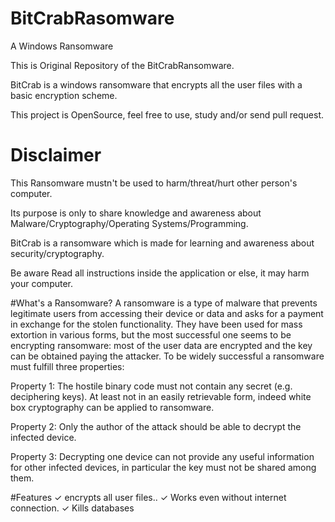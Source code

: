 # BitCrabRasomware
A Windows Ransomware

This is Original Repository of the BitCrabRansomware.

BitCrab is a windows ransomware that encrypts all the user files with a basic encryption scheme.

This project is OpenSource, feel free to use, study and/or send pull request.


# Disclaimer
This Ransomware mustn't be used to harm/threat/hurt other person's computer.

Its purpose is only to share knowledge and awareness about Malware/Cryptography/Operating Systems/Programming.

BitCrab is a ransomware which is made for learning and awareness about security/cryptography.

Be aware Read all instructions inside the application or else, it may harm your computer.

#What's a Ransomware?
A ransomware is a type of malware that prevents legitimate users from accessing their device or data and asks for a payment in exchange for the stolen functionality. They have been used for mass extortion in various forms, but the most successful one seems to be encrypting ransomware: most of the user data are encrypted and the key can be obtained paying the attacker. To be widely successful a ransomware must fulfill three properties:

Property 1: The hostile binary code must not contain any secret (e.g. deciphering keys). At least not in an easily retrievable form, indeed white box cryptography can be applied to ransomware.

Property 2: Only the author of the attack should be able to decrypt the infected device.

Property 3: Decrypting one device can not provide any useful information for other infected devices, in particular the key must not be shared among them.

#Features
 ✓ encrypts all user files..
 ✓ Works even without internet connection.
 ✓ Kills databases
